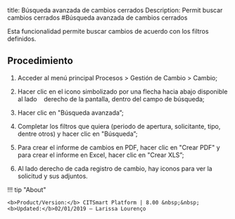 title: Búsqueda avanzada de cambios cerrados
Description: Permit buscar cambios cerrados
#Búsqueda avanzada de cambios cerrados

Esta funcionalidad permite buscar cambios de acuerdo con los filtros definidos.  

Procedimiento
------------

1.  Acceder al menú principal Procesos \>
    Gestión de Cambio \> Cambio;

2.  Hacer clic en el icono simbolizado por una flecha hacia abajo disponible al lado
    derecho de la pantalla, dentro del campo de búsqueda;

3.  Hacer clic en "Búsqueda avanzada”;

4.  Completar los filtros que quiera (periodo de apertura, solicitante, tipo,
    dentre otros) y hacer clic en "Búsqueda”;

5.  Para crear el informe de cambios en PDF, hacer clic en "Crear PDF" y para crear
    el informe en Excel, hacer clic en "Crear XLS”;

6.  Al lado derecho de cada registro de cambio, hay iconos para ver la solicitud y sus
    adjuntos.

!!! tip "About"

    <b>Product/Version:</b> CITSmart Platform | 8.00 &nbsp;&nbsp;
    <b>Updated:</b>02/01/2019 – Larissa Lourenço
